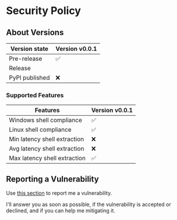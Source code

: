 # Security Policy

## About Versions

| Version state  | Version v0.0.1     |
| -------------- | ------------------ |
| Pre-release    | :white_check_mark: |
| Release        |                    |
| PyPI published | :x:                |

### Supported Features

| Features                     | Version v0.0.1     |
| ---------------------------- | ------------------ |
| Windows shell compliance     | :white_check_mark: |
| Linux shell compliance       | :white_check_mark: |
| Min latency shell extraction | :x:                |
| Avg latency shell extraction | :x:                |
| Max latency shell extraction | :white_check_mark: |

## Reporting a Vulnerability

Use [this section](https://github.com/SorrySomethingWentWrong/latency/issues) to report me a vulnerability.

I'll answer you as soon as possible, if the vulnerability is accepted or declined, and if you can help me mitigating it.
